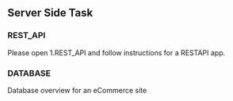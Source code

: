## Server Side Task

### REST_API
Please open 1.REST_API and follow instructions for a RESTAPI app.

### DATABASE
Database overview for an eCommerce site